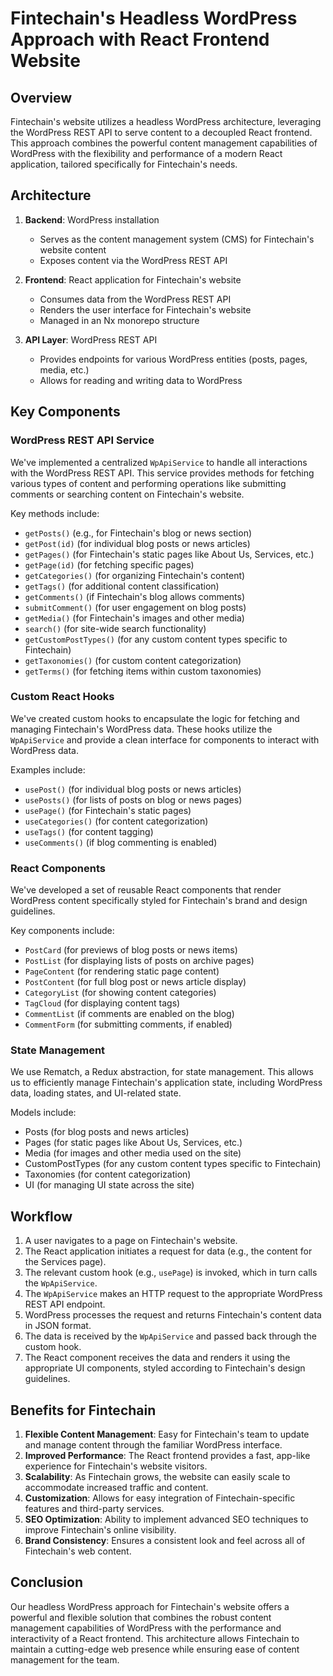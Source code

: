 # Fintechain's Headless WordPress Approach with React Frontend Website

## Overview

Fintechain's website utilizes a headless WordPress architecture, leveraging the WordPress REST API to serve content to a decoupled React frontend. This approach combines the powerful content management capabilities of WordPress with the flexibility and performance of a modern React application, tailored specifically for Fintechain's needs.

## Architecture

1. **Backend**: WordPress installation
   - Serves as the content management system (CMS) for Fintechain's website content
   - Exposes content via the WordPress REST API

2. **Frontend**: React application for Fintechain's website
   - Consumes data from the WordPress REST API
   - Renders the user interface for Fintechain's website
   - Managed in an Nx monorepo structure

3. **API Layer**: WordPress REST API
   - Provides endpoints for various WordPress entities (posts, pages, media, etc.)
   - Allows for reading and writing data to WordPress

## Key Components

### WordPress REST API Service

We've implemented a centralized `WpApiService` to handle all interactions with the WordPress REST API. This service provides methods for fetching various types of content and performing operations like submitting comments or searching content on Fintechain's website.

Key methods include:
- `getPosts()` (e.g., for Fintechain's blog or news section)
- `getPost(id)` (for individual blog posts or news articles)
- `getPages()` (for Fintechain's static pages like About Us, Services, etc.)
- `getPage(id)` (for fetching specific pages)
- `getCategories()` (for organizing Fintechain's content)
- `getTags()` (for additional content classification)
- `getComments()` (if Fintechain's blog allows comments)
- `submitComment()` (for user engagement on blog posts)
- `getMedia()` (for Fintechain's images and other media)
- `search()` (for site-wide search functionality)
- `getCustomPostTypes()` (for any custom content types specific to Fintechain)
- `getTaxonomies()` (for custom content categorization)
- `getTerms()` (for fetching items within custom taxonomies)

### Custom React Hooks

We've created custom hooks to encapsulate the logic for fetching and managing Fintechain's WordPress data. These hooks utilize the `WpApiService` and provide a clean interface for components to interact with WordPress data.

Examples include:
- `usePost()` (for individual blog posts or news articles)
- `usePosts()` (for lists of posts on blog or news pages)
- `usePage()` (for Fintechain's static pages)
- `useCategories()` (for content categorization)
- `useTags()` (for content tagging)
- `useComments()` (if blog commenting is enabled)

### React Components

We've developed a set of reusable React components that render WordPress content specifically styled for Fintechain's brand and design guidelines.

Key components include:
- `PostCard` (for previews of blog posts or news items)
- `PostList` (for displaying lists of posts on archive pages)
- `PageContent` (for rendering static page content)
- `PostContent` (for full blog post or news article display)
- `CategoryList` (for showing content categories)
- `TagCloud` (for displaying content tags)
- `CommentList` (if comments are enabled on the blog)
- `CommentForm` (for submitting comments, if enabled)

### State Management

We use Rematch, a Redux abstraction, for state management. This allows us to efficiently manage Fintechain's application state, including WordPress data, loading states, and UI-related state.

Models include:
- Posts (for blog posts and news articles)
- Pages (for static pages like About Us, Services, etc.)
- Media (for images and other media used on the site)
- CustomPostTypes (for any custom content types specific to Fintechain)
- Taxonomies (for content categorization)
- UI (for managing UI state across the site)

## Workflow

1. A user navigates to a page on Fintechain's website.
2. The React application initiates a request for data (e.g., the content for the Services page).
3. The relevant custom hook (e.g., `usePage`) is invoked, which in turn calls the `WpApiService`.
4. The `WpApiService` makes an HTTP request to the appropriate WordPress REST API endpoint.
5. WordPress processes the request and returns Fintechain's content data in JSON format.
6. The data is received by the `WpApiService` and passed back through the custom hook.
7. The React component receives the data and renders it using the appropriate UI components, styled according to Fintechain's design guidelines.

## Benefits for Fintechain

1. **Flexible Content Management**: Easy for Fintechain's team to update and manage content through the familiar WordPress interface.
2. **Improved Performance**: The React frontend provides a fast, app-like experience for Fintechain's website visitors.
3. **Scalability**: As Fintechain grows, the website can easily scale to accommodate increased traffic and content.
4. **Customization**: Allows for easy integration of Fintechain-specific features and third-party services.
5. **SEO Optimization**: Ability to implement advanced SEO techniques to improve Fintechain's online visibility.
6. **Brand Consistency**: Ensures a consistent look and feel across all of Fintechain's web content.

## Conclusion

Our headless WordPress approach for Fintechain's website offers a powerful and flexible solution that combines the robust content management capabilities of WordPress with the performance and interactivity of a React frontend. This architecture allows Fintechain to maintain a cutting-edge web presence while ensuring ease of content management for the team.